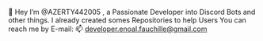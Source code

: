👋 Hey I’m @AZERTY442005 , a Passionate Developer into Discord Bots and other things.
I already created somes Repositories to help Users
You can reach me by E-mail:
📫 developer.enoal.fauchille@gmail.com